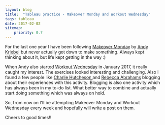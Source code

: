 ```yaml
---
layout: blog
title:  "Tableau practice - Makeover Monday and Workout Wednesday"
tags: tableau
date: 2017-02-02
sitemap:
    priority: 0.7
---
```


For the last one year I have been following [Makeover Monday][mamon] by [Andy Kriebel][andy] but never actually got down to make something.  Always kept thinking about it, but life kept getting in the way :) <!--more-->

When Andy also started [Workout Wednesday][wowed] in January 2017, it really caught my interest. The exercises looked interesting and challenging. Also I found a few people like [Charlie Hutcheson ][charlie] and [Rebecca Abrahams][rebecca] blogging about their experiences with this activity. 
Blogging is also one activity which has always been in my to-do list. What better way to combine and actually start doing something which was always on hold.

So, from now on I'll be attempting Makeover Monday and Workout Wednesday every week and hopefully will write a post on them.

Cheers to good times!!



[mamon]: http://www.makeovermonday.co.uk/
[andy]: http://www.vizwiz.com/
[wowed]: http://www.vizwiz.com/2017/01/workout-wednesday-comparing-year-over.html
[charlie]: https://learningtableaublog.wordpress.com/
[rebecca]: https://vizalicious.com/

